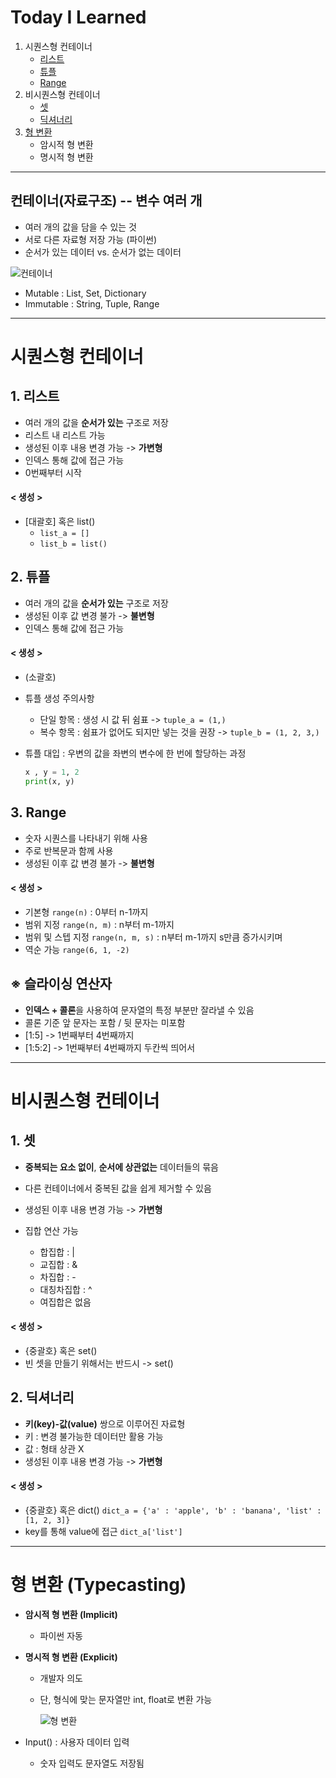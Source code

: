 # Today I Learned
1. 시퀀스형 컨테이너
   - [리스트](#1-리스트)
   - [튜플](#2-튜플)
   - [Range](#3-range)
2. 비시퀀스형 컨테이너
   - [셋](#1-셋)
   - [딕셔너리](#2-딕셔너리)
3. [형 변환](#형-변환-typecasting)
   - 암시적 형 변환
   - 명시적 형 변환


---

## 컨테이너(자료구조) -- 변수 여러 개
- 여러 개의 값을 담을 수 있는 것
- 서로 다른 자료형 저장 가능 (파이썬)
- 순서가 있는 데이터 vs. 순서가 없는 데이터

![컨테이너](https://i.esdrop.com/d/f/GQtKpTuAPv/xTBNj6yjUb.png)

- Mutable : List, Set, Dictionary
- Immutable : String, Tuple, Range

---

# 시퀀스형 컨테이너

## 1. 리스트
- 여러 개의 값을 **순서가 있는** 구조로 저장
- 리스트 내 리스트 가능
- 생성된 이후 내용 변경 가능 -> **가변형**
- 인덱스 통해 값에 접근 가능
- 0번째부터 시작

#### < 생성 >
- [대괄호] 혹은 list()
  - `list_a = []`
  - `list_b = list()`


## 2. 튜플
- 여러 개의 값을 **순서가 있는** 구조로 저장
- 생성된 이후 값 변경 불가 -> **불변형**
- 인덱스 통해 값에 접근 가능

#### < 생성 >
- (소괄호)
- 튜플 생성 주의사항
  - 단일 항목 : 생성 시 값 뒤 쉼표 -> `tuple_a = (1,)`
  - 복수 항목 : 쉼표가 없어도 되지만 넣는 것을 권장 -> `tuple_b = (1, 2, 3,)`

- 튜플 대입 : 우변의 값을 좌변의 변수에 한 번에 할당하는 과정
  ```python 
  x , y = 1, 2
  print(x, y)
  ```

## 3. Range
- 숫자 시퀀스를 나타내기 위해 사용
- 주로 반복문과 함께 사용
- 생성된 이후 값 변경 불가 -> **불변형**

#### < 생성 >
- 기본형 `range(n)` : 0부터 n-1까지
- 범위 지정 `range(n, m)` : n부터 m-1까지
- 범위 및 스텝 지정 `range(n, m, s)` : n부터 m-1까지 s만큼 증가시키며
- 역순 가능 `range(6, 1, -2)`

## ※ 슬라이싱 연산자
- **인덱스 + 콜론**을 사용하여 문자열의 특정 부분만 잘라낼 수 있음
- 콜론 기준 앞 문자는 포함 / 뒷 문자는 미포함
- [1:5] -> 1번째부터 4번째까지
- [1:5:2] -> 1번째부터 4번째까지 두칸씩 띄어서

---
# 비시퀀스형 컨테이너

## 1. 셋
- **중복되는 요소 없이**, **순서에 상관없는** 데이터들의 묶음
- 다른 컨테이너에서 중복된 값을 쉽게 제거할 수 있음
- 생성된 이후 내용 변경 가능 -> **가변형**

- 집합 연산 가능
  - 합집합 : |
  - 교집합 : &
  - 차집합 : -
  - 대칭차집합 : ^
  - 여집합은 없음

#### < 생성 >
- {중괄호} 혹은 set()
- 빈 셋을 만들기 위해서는 반드시 -> set()


## 2. 딕셔너리
- **키(key)-값(value)** 쌍으로 이루어진 자료형
- 키 : 변경 불가능한 데이터만 활용 가능
- 값 : 형태 상관 X
- 생성된 이후 내용 변경 가능 -> **가변형**

#### < 생성 >
- {중괄호} 혹은 dict()
`dict_a = {'a' : 'apple', 'b' : 'banana', 'list' : [1, 2, 3]}`
- key를 통해 value에 접근
`dict_a['list']`

---
# 형 변환 (Typecasting)
- **암시적 형 변환 (Implicit)**
  - 파이썬 자동
- **명시적 형 변환 (Explicit)**
  - 개발자 의도
  - 단, 형식에 맞는 문자열만 int, float로 변환 가능

    ![형 변환](https://i.esdrop.com/d/f/GQtKpTuAPv/DJYwXNwyMr.png)

- Input() : 사용자 데이터 입력
  - 숫자 입력도 문자열도 저장됨

